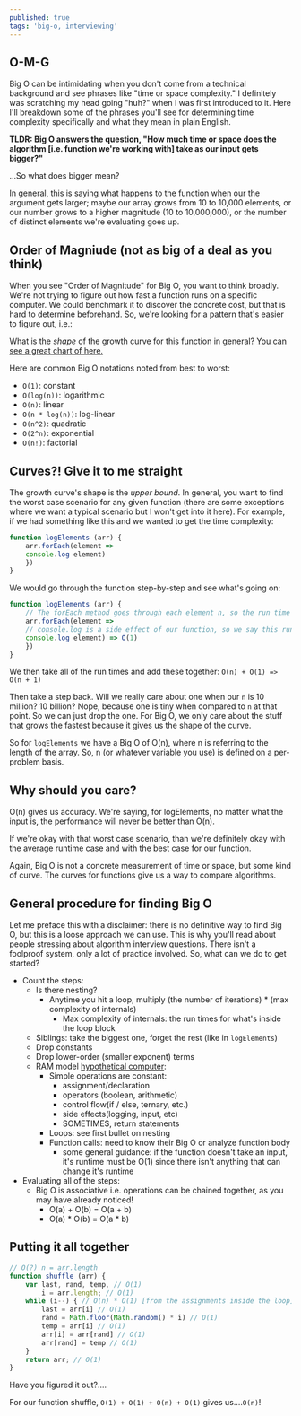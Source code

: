 ```yaml
---
published: true
tags: 'big-o, interviewing'
---
```

## O-M-G

Big O can be intimidating when you don't come from a technical background and see phrases like "time or space complexity." I definitely was scratching my head going "huh?" when I was first introduced to it. Here I'll breakdown some of the phrases you'll see for determining time complexity specifically and what they mean in plain English. 

**TLDR: Big O answers the question, "How much time or space does the algorithm [i.e. function we're working with] take as our input gets bigger?"**

...So what does bigger mean?

In general, this is saying what happens to the function when our the argument gets larger; maybe our array grows from 10 to 10,000 elements, or our number grows to a higher magnitude (10 to 10,000,000), or the number of distinct elements we're evaluating goes up.

## Order of Magniude (not as big of a deal as you think)
When you see "Order of Magnitude" for Big O, you want to think broadly. We're not trying to figure out how fast a function runs on a specific computer. We could benchmark it to discover the concrete cost, but that is hard to determine beforehand. So, we're looking for a pattern that's easier to figure out, i.e.:

What is the _shape_ of the growth curve for this function in general? [You can see a great chart of here.](http://bigocheatsheet.com/)

Here are common Big O notations noted from best to worst: 
- `O(1)`: constant
- `O(log(n))`: logarithmic 
- `O(n)`: linear
- `O(n * log(n))`: log-linear
- `O(n^2)`: quadratic 
- `O(2^n)`: exponential 
- `O(n!)`: factorial

## Curves?! Give it to me straight
The growth curve's shape is the _upper bound_. In general, you want to find the worst case scenario for any given function (there are some exceptions where we want a typical scenario but I won't get into it here). For example, if we had something like this and we wanted to get the time complexity:

```js
function logElements (arr) {
	arr.forEach(element =>
    console.log element) 
    })
}
```

We would go through the function step-by-step and see what's going on: 

```js
function logElements (arr) {
	// The forEach method goes through each element n, so the run time here depends on the length of the array, i.e. how many n elements we have. This gives us: O(n)
	arr.forEach(element => 
    // console.log is a side effect of our function, so we say this runs at a constant time: O(1)
    console.log element) => O(1)
    })
}
```

We then take all of the run times and add these together: `O(n) + O(1) => O(n + 1)`

Then take a step back. Will we really care about one when our `n` is 10 million? 10 billion? Nope, because one is tiny when compared to `n` at that point. So we can just drop the one. For Big O, we only care about the stuff that grows the fastest because it gives us the shape of the curve. 

So for `logElements` we have a Big O of O(n), where n is referring to the length of the array. So, n (or whatever variable you use) is defined on a per-problem basis. 

## Why should you care? 
O(n) gives us accuracy. We're saying, for logElements, no matter what the input is, the performance will never be better than O(n). 

If we're okay with that worst case scenario, than we're definitely okay with the average runtime case and with the best case for our function. 

Again, Big O is not a concrete measurement of time or space, but some kind of curve. The curves for functions give us a way to compare algorithms.

## General procedure for finding Big O
Let me preface this with a disclaimer: there is no definitive way to find Big O, but this is a  loose approach we can use. This is why you'll read about people stressing about algorithm  interview questions. There isn't a foolproof system, only a lot of practice involved. So, what can we do to get started?

- Count the steps:
	- Is there nesting?
    	- Anytime you hit a loop, multiply (the number of iterations) * (max complexity of internals) 
        	- Max complexity of internals: the run times for what's inside the loop block
    - Siblings: take the biggest one, forget the rest (like in `logElements`)
  - Drop constants
  - Drop lower-order (smaller exponent) terms
  - RAM model [hypothetical computer](https://www8.cs.umu.se/kurser/TDBA77/VT06/algorithms/BOOK/BOOK/NODE12.HTM): 
	- Simple operations are constant: 
    	- assignment/declaration
        - operators (boolean, arithmetic)
        - control flow(if / else, ternary, etc.)
        - side effects(logging, input, etc) 
        - SOMETIMES, return statements 
    - Loops: see first bullet on nesting 
    - Function calls: need to know their Big O or analyze function body 
    	- some general guidance: if the function doesn't take an input, it's runtime must be O(1) since there isn't anything that can change it's runtime
- Evaluating all of the steps: 
  - Big O is associative i.e. operations can be chained together, as you may have already noticed!
      - O(a) + O(b) = O(a + b) 
      - O(a) * O(b) = O(a * b)

## Putting it all together
```js
// O(?) n = arr.length
function shuffle (arr) { 
    var last, rand, temp, // O(1)
        i = arr.length; // O(1) 
    while (i--) { // O(n) * O(1) [from the assignments inside the loop]
        last = arr[i] // O(1)
        rand = Math.floor(Math.random() * i) // O(1)
        temp = arr[i] // O(1)
        arr[i] = arr[rand] // O(1)
        arr[rand] = temp // O(1)
    }
    return arr; // O(1)
}

```

Have you figured it out?....

For our function shuffle, `O(1) + O(1) + O(n) + O(1)` gives us....`O(n)`! 

